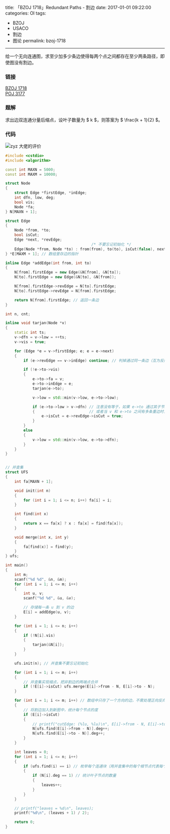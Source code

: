 title: 「BZOJ 1718」Redundant Paths - 割边
date: 2017-01-01 09:22:00
categories: OI
tags:
  - BZOJ
  - USACO
  - 割边
  - 图论
permalink: bzoj-1718
---

给一个无向连通图，求至少加多少条边使得每两个点之间都存在至少两条路径，即使图没有割边。

<!-- more -->

### 链接
[BZOJ 1718](http://www.lydsy.com/JudgeOnline/problem.php?id=1718)  
[POJ 3177](https://vjudge.net/problem/POJ-3177)

### 题解
求出边双连通分量后缩点，设叶子数量为 $ k $，则答案为 $ \frac{k + 1}{2} $。

### 代码
![zyz 大佬的评价](images/zyz.png)

```c++
#include <cstdio>
#include <algorithm>

const int MAXN = 5000;
const int MAXM = 10000;

struct Node
{
	struct Edge *firstEdge, *inEdge;
	int dfn, low, deg;
	bool vis;
	Node *fa;
} N[MAXN + 1];

struct Edge
{
	Node *from, *to;
	bool isCut;
	Edge *next, *revEdge;
	                                  /* 不要忘记初始化 */
	Edge(Node *from, Node *to) : from(from), to(to), isCut(false), next(from->firstEdge) {}
} *E[MAXM + 1]; // 数组里存边的指针

inline Edge *addEdge(int from, int to)
{
	N[from].firstEdge = new Edge(&N[from], &N[to]);
	N[to].firstEdge = new Edge(&N[to], &N[from]);

	N[from].firstEdge->revEdge = N[to].firstEdge;
	N[to].firstEdge->revEdge = N[from].firstEdge;

	return N[from].firstEdge; // 返回一条边
}

int n, cnt;

inline void tarjan(Node *v)
{
	static int ts;
	v->dfn = v->low = ++ts;
	v->vis = true;

	for (Edge *e = v->firstEdge; e; e = e->next)
	{
		if (e->revEdge == v->inEdge) continue; // 判掉通过同一条边（互为反向边的两条有向边）走回去的情况

		if (!e->to->vis)
		{
			e->to->fa = v;
			e->to->inEdge = e;
			tarjan(e->to);

			v->low = std::min(v->low, e->to->low);

			if (e->to->low > v->dfn) // 注意没有等于，如果 e->to 通过其子节点的返祖边走到 v，e 就不是割边
			{	                     // 或者当 v 和 e->to 之间有多条重边时，都不会是割边
				e->isCut = e->revEdge->isCut = true;
			}
		}
		else
		{
			v->low = std::min(v->low, e->to->dfn);
		}
	}
}


// 并查集
struct UFS
{
	int fa[MAXN + 1];

	void init(int n)
	{
		for (int i = 1; i <= n; i++) fa[i] = i;
	}

	int find(int x)
	{
		return x == fa[x] ? x : fa[x] = find(fa[x]);
	}

	void merge(int x, int y)
	{
		fa[find(x)] = find(y);
	}
} ufs;

int main()
{
	int m;
	scanf("%d %d", &n, &m);
	for (int i = 1; i <= m; i++)
	{
		int u, v;
		scanf("%d %d", &u, &v);

		// 存储每一条 u 到 v 的边
		E[i] = addEdge(u, v);
	}

	for (int i = 1; i <= n; i++)
	{
		if (!N[i].vis)
		{
			tarjan(&N[i]);
		}
	}

	ufs.init(n); // 并查集不要忘记初始化

	for (int i = 1; i <= m; i++)
	{
		// 并查集实现缩点，把非割边的两端点合并
		if (!E[i]->isCut) ufs.merge(E[i]->from - N, E[i]->to - N);
	}

	for (int i = 1; i <= m; i++) // 数组中只存了一个方向的边，不需处理正向反向边的问题
	{
		// 将割边加入到新图中，统计每个节点的度
		if (E[i]->isCut)
		{
			// printf("cutEdge: (%lu, %lu)\n", E[i]->from - N, E[i]->to - N);
			N[ufs.find(E[i]->from - N)].deg++;
			N[ufs.find(E[i]->to - N)].deg++;
		}
	}

	int leaves = 0;
	for (int i = 1; i <= n; i++)
	{
		if (ufs.find(i) == i) // 枚举每个连通块（用并查集中的每个根节点代表每个连通块，即每个边双连通分量）
		{
			if (N[i].deg == 1) // 统计叶子节点的数量
			{
				leaves++;
			}
		}
	}

	// printf("leaves = %d\n", leaves);
	printf("%d\n", (leaves + 1) / 2);

	return 0;
}
```
